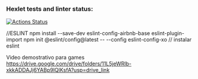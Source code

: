 ### Hexlet tests and linter status:
[![Actions Status](https://github.com/oliverandres15/fullstack-javascript-project-98/actions/workflows/hexlet-check.yml/badge.svg)](https://github.com/oliverandres15/fullstack-javascript-project-98/actions)


//ESLINT
npm install --save-dev eslint-config-airbnb-base eslint-plugin-import
npm init @eslint/config@latest -- --config eslint-config-xo // instalar eslint


Video demostrativo para games
https://drive.google.com/drive/folders/11L5jeWRlb-xkkADDAJj6YABp9lQlKsfA?usp=drive_link